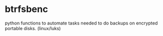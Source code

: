 # btrfsbenc
python functions to automate tasks needed to do backups on encrypted portable disks. (linux/luks)
